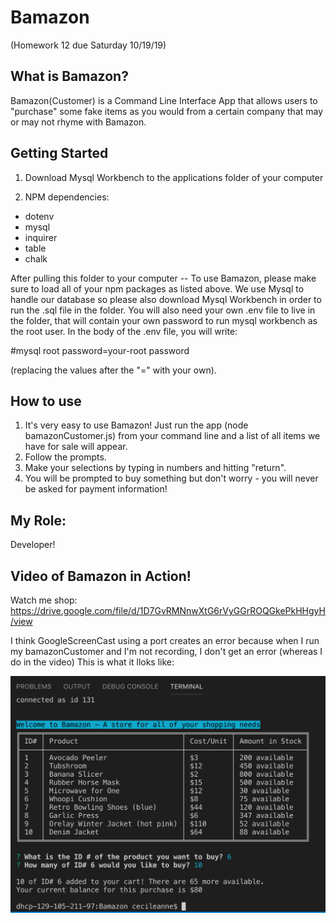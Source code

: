# Bamazon

(Homework 12 due Saturday 10/19/19)

## What is Bamazon?

Bamazon(Customer) is a Command Line Interface App that allows users to "purchase" some fake items as you would from a certain company that may or may not rhyme with Bamazon.

## Getting Started

1. Download Mysql Workbench to the applications folder of your computer

2. NPM dependencies:

- dotenv
- mysql
- inquirer
- table
- chalk

After pulling this folder to your computer -- To use Bamazon, please make sure to load all of your npm packages as listed above. We use Mysql to handle our database so please also download Mysql Workbench in order to run the .sql file in the folder. You will also need your own .env file to live in the folder, that will contain your own password to run mysql workbench as the root user. In the body of the .env file, you will write:

#mysql root
password=your-root password

(replacing the values after the "=" with your own).

## How to use

1. It's very easy to use Bamazon! Just run the app (node bamazonCustomer.js) from your command line and a list of all items we have for sale will appear.
2. Follow the prompts.
3. Make your selections by typing in numbers and hitting "return".
4. You will be prompted to buy something but don't worry - you will never be asked for payment information!

## My Role:

Developer!

## Video of Bamazon in Action!

Watch me shop:
https://drive.google.com/file/d/1D7GvRMNnwXtG6rVyGGrROQGkePkHHgyH/view

I think GoogleScreenCast using a port creates an error because when I run my bamazonCustomer and I'm not recording, I don't get an error (whereas I do in the video) This is what it lloks like:

![screenshot of final bamazon purchase](/images/bamazonResultScreenShot.png)

<!-- LINK TO VIDEO -->

